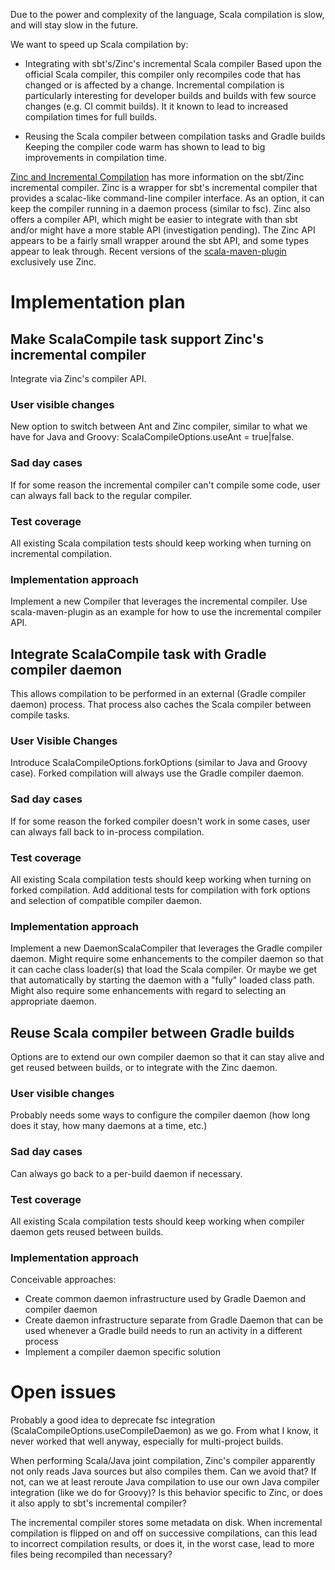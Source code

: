 Due to the power and complexity of the language, Scala compilation is slow, and will stay slow in the future.

We want to speed up Scala compilation by:

 * Integrating with sbt's/Zinc's incremental Scala compiler
   Based upon the official Scala compiler, this compiler only recompiles code that has changed or is affected by a change.
   Incremental compilation is particularly interesting for developer builds and builds with few source changes (e.g. CI commit builds).
   It it known to lead to increased compilation times for full builds.

 * Reusing the Scala compiler between compilation tasks and Gradle builds
   Keeping the compiler code warm has shown to lead to big improvements in compilation time.

[Zinc and Incremental Compilation](http://blog.typesafe.com/zinc-and-incremental-compilation) has more information on the sbt/Zinc incremental compiler.
Zinc is a wrapper for sbt's incremental compiler that provides a scalac-like command-line compiler interface. As an option, it can keep the compiler
running in a daemon process (similar to fsc). Zinc also offers a compiler API, which might be easier to integrate with than sbt
and/or might have a more stable API (investigation pending). The Zinc API appears to be a fairly small wrapper around the sbt API,
and some types appear to leak through. Recent versions of the [scala-maven-plugin](https://github.com/davidB/scala-maven-plugin) exclusively use Zinc.

# Implementation plan

## Make ScalaCompile task support Zinc's incremental compiler

Integrate via Zinc's compiler API.

### User visible changes

New option to switch between Ant and Zinc compiler, similar to what we have for Java and Groovy: ScalaCompileOptions.useAnt = true|false.

### Sad day cases

If for some reason the incremental compiler can't compile some code, user can always fall back to the regular compiler.

### Test coverage

All existing Scala compilation tests should keep working when turning on incremental compilation.

### Implementation approach

Implement a new Compiler<ScalaCompileSpec> that leverages the incremental compiler.
Use scala-maven-plugin as an example for how to use the incremental compiler API.

## Integrate ScalaCompile task with Gradle compiler daemon

This allows compilation to be performed in an external (Gradle compiler daemon) process. That process also caches the Scala compiler between compile tasks.

### User Visible Changes

Introduce ScalaCompileOptions.forkOptions (similar to Java and Groovy case). Forked compilation will always use the Gradle compiler daemon.

### Sad day cases

If for some reason the forked compiler doesn't work in some cases, user can always fall back to in-process compilation.

### Test coverage

All existing Scala compilation tests should keep working when turning on forked compilation. Add additional tests for compilation
with fork options and selection of compatible compiler daemon.

### Implementation approach

Implement a new DaemonScalaCompiler that leverages the Gradle compiler daemon. Might require some enhancements to the compiler daemon
so that it can cache class loader(s) that load the Scala compiler. Or maybe we get that automatically by starting the daemon with
a "fully" loaded class path. Might also require some enhancements with regard to selecting an appropriate daemon.

## Reuse Scala compiler between Gradle builds

Options are to extend our own compiler daemon so that it can stay alive and get reused between builds, or to integrate with the Zinc daemon.

### User visible changes

Probably needs some ways to configure the compiler daemon (how long does it stay, how many daemons at a time, etc.)

### Sad day cases

Can always go back to a per-build daemon if necessary.

### Test coverage

All existing Scala compilation tests should keep working when compiler daemon gets reused between builds.

### Implementation approach

Conceivable approaches:

 * Create common daemon infrastructure used by Gradle Daemon and compiler daemon
 * Create daemon infrastructure separate from Gradle Daemon that can be used whenever a Gradle build needs to run an activity in a different process
 * Implement a compiler daemon specific solution

# Open issues

Probably a good idea to deprecate fsc integration (ScalaCompileOptions.useCompileDaemon) as we go. From what I know, it never worked that well anyway,
especially for multi-project builds.

When performing Scala/Java joint compilation, Zinc's compiler apparently not only reads Java sources but also compiles them. Can we avoid that? If not,
can we at least reroute Java compilation to use our own Java compiler integration (like we do for Groovy)? Is this behavior specific to Zinc,
or does it also apply to sbt's incremental compiler?

The incremental compiler stores some metadata on disk. When incremental compilation is flipped on and off on successive compilations, can this lead to
incorrect compilation results, or does it, in the worst case, lead to more files being recompiled than necessary?
